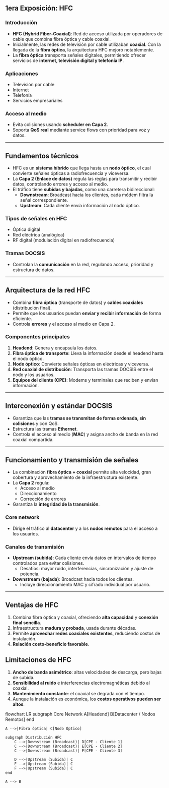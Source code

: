 ## 1era Exposición: HFC

### Introducción

- **HFC (Hybrid Fiber-Coaxial)**: Red de acceso utilizada por operadores de cable que combina fibra óptica y cable coaxial.  
- Inicialmente, las redes de televisión por cable utilizaban **coaxial**. Con la llegada de la **fibra óptica**, la arquitectura HFC mejoró notablemente.  
- La **fibra óptica** transporta señales digitales, permitiendo ofrecer servicios de **internet, televisión digital y telefonía IP**.

### Aplicaciones

- Televisión por cable  
- Internet  
- Telefonía  
- Servicios empresariales  

### Acceso al medio

- Evita colisiones usando **scheduler en Capa 2**.  
- Soporta **QoS real** mediante service flows con prioridad para voz y datos.  

---

## Fundamentos técnicos

- HFC es un **sistema híbrido** que llega hasta un **nodo óptico**, el cual convierte señales ópticas a radiofrecuencia y viceversa.  
- La **Capa 2 (Enlace de datos)** regula las reglas para transmitir y recibir datos, controlando errores y acceso al medio.  
- El tráfico tiene **subidas y bajadas**, como una carretera bidireccional:  
  - **Downstream**: Broadcast hacia los clientes, cada módem filtra la señal correspondiente.  
  - **Upstream**: Cada cliente envía información al nodo óptico.  

### Tipos de señales en HFC

- Óptica digital  
- Red eléctrica (analógica)  
- RF digital (modulación digital en radiofrecuencia)  

### Tramas DOCSIS

- Controlan la **comunicación** en la red, regulando acceso, prioridad y estructura de datos.  

---

## Arquitectura de la red HFC

- Combina **fibra óptica** (transporte de datos) y **cables coaxiales** (distribución final).  
- Permite que los usuarios puedan **enviar y recibir información** de forma eficiente.  
- Controla **errores** y el acceso al medio en Capa 2.  

### Componentes principales

1. **Headend**: Genera y encapsula los datos.  
2. **Fibra óptica de transporte**: Lleva la información desde el headend hasta el nodo óptico.  
3. **Nodo óptico**: Convierte señales ópticas en eléctricas y viceversa.  
4. **Red coaxial de distribución**: Transporta las tramas DOCSIS entre el nodo y los usuarios.  
5. **Equipos del cliente (CPE)**: Modems y terminales que reciben y envían información.  

---

## Interconexión y estándar DOCSIS

- Garantiza que las **tramas se transmitan de forma ordenada, sin colisiones** y con QoS.  
- Estructura las tramas **Ethernet**.  
- Controla el acceso al medio (**MAC**) y asigna ancho de banda en la red coaxial compartida.  

---

## Funcionamiento y transmisión de señales

- La combinación **fibra óptica + coaxial** permite alta velocidad, gran cobertura y aprovechamiento de la infraestructura existente.  
- La **Capa 2** regula:  
  - Acceso al medio  
  - Direccionamiento  
  - Corrección de errores  
- Garantiza la **integridad de la transmisión**.  

### Core network

- Dirige el tráfico al **datacenter** y a los **nodos remotos** para el acceso a los usuarios.  

### Canales de transmisión

- **Upstream (subida)**: Cada cliente envía datos en intervalos de tiempo controlados para evitar colisiones.  
  - Desafíos: mayor ruido, interferencias, sincronización y ajuste de potencia.  
- **Downstream (bajada)**: Broadcast hacia todos los clientes.  
  - Incluye direccionamiento MAC y cifrado individual por usuario.  

---

## Ventajas de HFC

1. Combina fibra óptica y coaxial, ofreciendo **alta capacidad** y **conexión final sencilla**.  
2. Infraestructura **madura y probada**, usada durante décadas.  
3. Permite **aprovechar redes coaxiales existentes**, reduciendo costos de instalación.  
4. **Relación costo-beneficio favorable**.  

## Limitaciones de HFC

1. **Ancho de banda asimétrico**: altas velocidades de descarga, pero bajas de subida.  
2. **Sensibilidad al ruido** e interferencias electromagnéticas debido al coaxial.  
3. **Mantenimiento constante**: el coaxial se degrada con el tiempo.  
4. Aunque la instalación es económica, los **costos operativos pueden ser altos**.  

flowchart LR
    subgraph Core Network
        A[Headend]
        B[Datacenter / Nodos Remotos]
    end

    A -->|Fibra óptica| C[Nodo Óptico]

    subgraph Distribución HFC
        C -->|Downstream (Broadcast)| D[CPE - Cliente 1]
        C -->|Downstream (Broadcast)| E[CPE - Cliente 2]
        C -->|Downstream (Broadcast)| F[CPE - Cliente 3]

        D -->|Upstream (Subida)| C
        E -->|Upstream (Subida)| C
        F -->|Upstream (Subida)| C
    end

    A --> B

